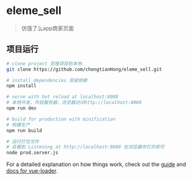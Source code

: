 # eleme_sell

> 仿饿了么app商家页面 

## 项目运行

``` bash
# clone project 克隆项目到本地
git clone https://github.com/chongtianHong/eleme_sell.git

# install dependencies 安装依赖
npm install

# serve with hot reload at localhost:8080
# 本地开发，开启服务器，浏览器访问http://localhost:8080
npm run dev

# build for production with minification
# 构建生产
npm run build

# 运行打包文件
# 会看到 Listening at http://localhost:9000 在浏览器中打开即可
node prod.server.js 
```

For a detailed explanation on how things work, check out the [guide](http://vuejs-templates.github.io/webpack/) and [docs for vue-loader](http://vuejs.github.io/vue-loader).
